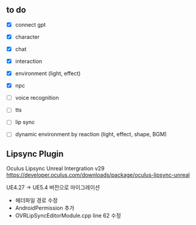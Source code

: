 ## to do
- [x] connect gpt
- [x] character
- [x] chat
- [x] interaction
- [x] environment (light, effect)
- [x] npc
- [ ] voice recognition
- [ ] tts
- [ ] lip sync
- [ ] dynamic environment by reaction (light, effect, shape, BGM)


## Lipsync Plugin

Oculus Lipsync Unreal Intergration v29
https://developer.oculus.com/downloads/package/oculus-lipsync-unreal

UE4.27 -> UE5.4 버전으로 마이그레이션
- 헤더파일 경로 수정
- AndroidPermission 추가
- OVRLipSyncEditorModule.cpp line 62 수정